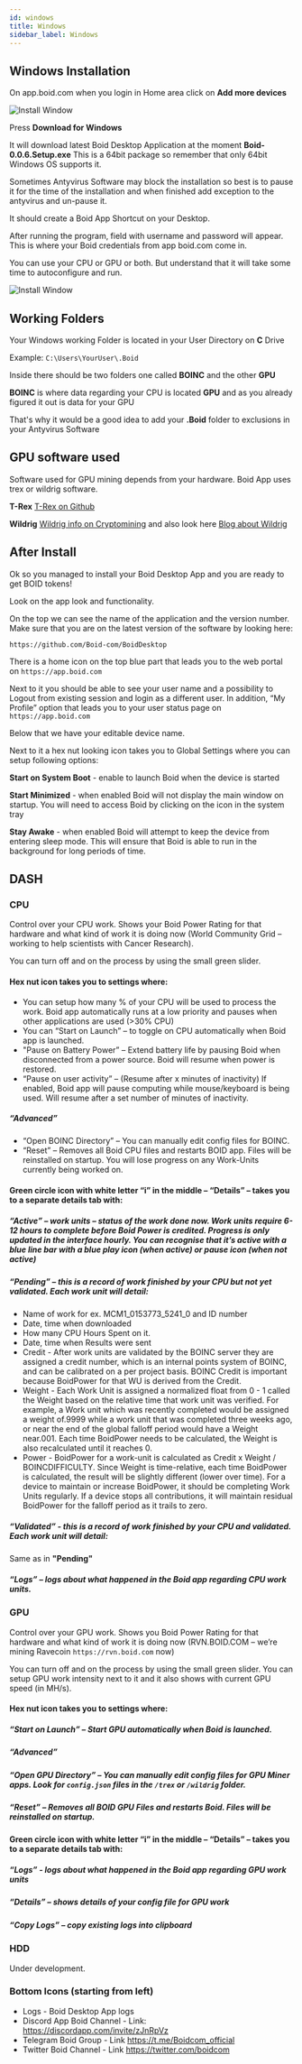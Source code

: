 ```yaml
---
id: windows
title: Windows
sidebar_label: Windows
---
```

## Windows Installation

On app.boid.com when you login in Home area click on **Add more devices**

![Install Window](/img/windows_app_2.png "Install Window")

Press **Download for Windows**

It will download latest Boid Desktop Application at the moment **Boid-0.0.6.Setup.exe**
This is a 64bit package so remember that only 64bit Windows OS supports it.

Sometimes Antyvirus Software may block the installation so best is to pause it for the time of the installation and when finished add exception to the antyvirus and un-pause it.

It should create a Boid App Shortcut on your Desktop.

After running the program, field with username and password will appear. This is where your Boid credentials from app boid.com come in.

You can use your CPU or GPU or both. But understand that it will take some time to autoconfigure and run.

![Install Window](/img/windows_app_1.png "Install Window")


## Working Folders

Your Windows working Folder is located in your User Directory on **C** Drive

Example: ``` C:\Users\YourUser\.Boid ```

Inside there should be two folders one called **BOINC** and the other **GPU**

**BOINC** is where data regarding your CPU is located
**GPU** and as you already figured it out is data for your GPU

That's why it would be a good idea to add your **.Boid** folder to exclusions in your Antyvirus Software

## GPU software used

Software used for GPU mining depends from your hardware. Boid App uses trex or wildrig software.

**T-Rex** [T-Rex on Github](https://github.com/trexminer/T-Rex/releases)

**Wildrig** [Wildrig info on Cryptomining](https://cryptomining-blog.com/tag/wildrig-miner/) and also look here [Blog about Wildrig](https://bitcointalk.org/index.php?topic=5023676.820)


## After Install

Ok so you managed to install your Boid Desktop App and you are ready to get BOID tokens!

Look on the app look and functionality.

On the top we can see the name of the application and the version number. Make sure that you are on the latest version of the software by looking here: 
```
https://github.com/Boid-com/BoidDesktop
```

There is a home icon on the top blue part that leads you to the web portal on ```https://app.boid.com```

Next to it you should be able to see your user name and a possibility to Logout from existing session and login as a different user. In addition, “My Profile” option that leads you to your user status page on ```https://app.boid.com```

Below that we have your editable device name.

Next to it a hex nut looking icon takes you to Global Settings where you can setup following options:

**Start on System Boot** - enable to launch Boid when the device is started

**Start Minimized** - when enabled Boid will not display the main window on startup. You will need to access Boid by clicking on the icon in the system tray

**Stay Awake** - when enabled Boid will attempt to keep the device from entering sleep mode. This will ensure that Boid is able to run in the background for long periods of time.

## DASH

### CPU

Control over your CPU work. Shows your Boid Power Rating for that hardware and what kind of work it is doing now (World Community Grid – working to help scientists with Cancer Research).

You can turn off and on the process by using the small green slider.

#### Hex nut icon takes you to settings where:
- You can setup how many % of your CPU will be used to process the work. Boid app automatically runs at a low priority and pauses when other applications are used (>30% CPU)
- You can “Start on Launch” – to toggle on CPU automatically when Boid app is launched.
- "Pause on Battery Power” – Extend battery life by pausing Boid when disconnected from a power source. Boid will resume when power is restored.
- “Pause on user activity” – (Resume after x minutes of inactivity) If enabled, Boid app will pause computing while mouse/keyboard is being used. Will resume after a set number of minutes of inactivity.

##### “Advanced”
- “Open BOINC Directory” – You can manually edit config files for BOINC.
- “Reset” – Removes all Boid CPU files and restarts BOID app. Files will be reinstalled on startup. You will lose progress on any Work-Units currently being worked on.

#### Green circle icon with white letter “i” in the middle – “Details” – takes you to a separate details tab with:

#####  “Active” – work units – status of the work done now. Work units require 6-12 hours to complete before Boid Power is credited. Progress is only updated in the interface hourly. You can recognise that it’s active with a blue line bar with a blue play icon (when active) or pause icon (when not active)
##### “Pending” – this is a record of work finished by your CPU but not yet validated. Each work unit will detail:
- Name of work for ex. MCM1_0153773_5241_0 and ID number
- Date, time when downloaded
- How many CPU Hours Spent on it.
- Date, time when Results were sent
- Credit - After work units are validated by the BOINC server they are assigned a credit number, which is an internal points system of BOINC, and can be calibrated on a per project basis. BOINC Credit is important because BoidPower for that WU is derived from the Credit.
- Weight - Each Work Unit is assigned a normalized float from 0 - 1 called the Weight based on the relative time that work unit was verified. For example, a Work unit which was recently completed would be assigned a weight of.9999 while a work unit that was completed three weeks ago, or near the end of the global falloff period would have a Weight near.001. Each time BoidPower needs to be calculated, the Weight is also recalculated until it reaches 0.
- Power - BoidPower for a work-unit is calculated as Credit x Weight / BOINCDIFFICULTY. Since Weight is time-relative, each time BoidPower is calculated, the result will be slightly different (lower over time). For a device to maintain or increase BoidPower, it should be completing Work Units regularly. If a device stops all contributions, it will maintain residual BoidPower for the falloff period as it trails to zero.
##### “Validated” - this is a record of work finished by your CPU and validated. Each work unit will detail:
Same as in **"Pending"**
##### “Logs” – logs about what happened in the Boid app regarding CPU work units.

### GPU
Control over your GPU work. Shows you Boid Power Rating for that hardware and what kind of work it is doing now (RVN.BOID.COM – we’re mining Ravecoin ``https://rvn.boid.com`` now)

You can turn off and on the process by using the small green slider. You can setup GPU work intensity next to it and it also shows with current GPU speed (in MH/s).

#### Hex nut icon takes you to settings where:
##### “Start on Launch” – Start GPU automatically when Boid is launched.
##### “Advanced”
##### “Open GPU Directory” – You can manually edit config files for GPU Miner apps. Look for ``config.json`` files in the ``/trex`` or ``/wildrig`` folder.
##### “Reset” – Removes all BOID GPU Files and restarts Boid. Files will be reinstalled on startup.
#### Green circle icon with white letter “i” in the middle – “Details” – takes you to a separate details tab with:
##### “Logs” - logs about what happened in the Boid app regarding GPU work units
##### “Details” – shows details of your config file for GPU work
##### “Copy Logs” – copy existing logs into clipboard

### HDD
Under development.

### Bottom Icons (starting from left)
- Logs - Boid Desktop App logs
- Discord App Boid Channel - Link: https://discordapp.com/invite/zJnRpVz
- Telegram Boid Group - Link https://t.me/Boidcom_official
- Twitter Boid Channel - Link https://twitter.com/boidcom
